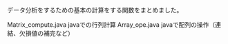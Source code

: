 データ分析をするための基本の計算をする関数をまとめました。

Matrix_compute.java  javaでの行列計算
Array_ope.java       javaで配列の操作（連結、欠損値の補完など）
